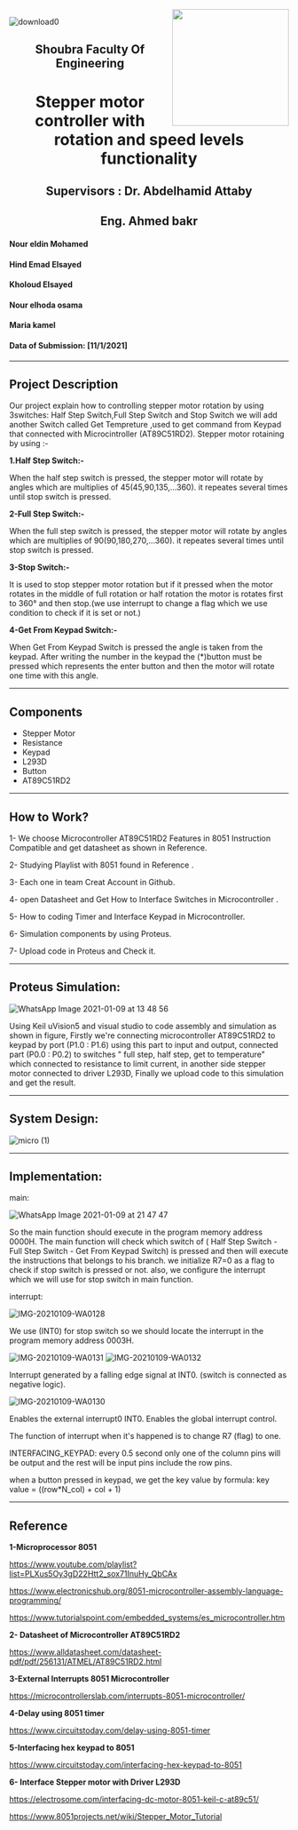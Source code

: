 <img align="right" height="210" src="https://user-images.githubusercontent.com/76975105/103967327-9bcd8580-5116-11eb-875d-a8a945ed88e3.png">


![download0](https://user-images.githubusercontent.com/76975105/103968026-07fcb900-5118-11eb-8df9-f64c869088d8.jpg)
 
 <h2 align="center">Shoubra Faculty Of Engineering </h2> 
  
 <h1 align="center">  Stepper motor controller with rotation and speed levels functionality </h1>
  
 <h2 align="center"> Supervisors : Dr. Abdelhamid Attaby </h2>
 <h2 align="center">Eng. Ahmed bakr</h2>
 
#### Nour eldin Mohamed

 #### Hind Emad Elsayed

#### Kholoud Elsayed

#### Nour elhoda osama

#### Maria kamel  

#### Data of Submission: [11/1/2021]
---
## Project Description
Our project explain how to controlling stepper motor rotation by using 3switches: Half Step Switch,Full Step Switch and Stop Switch
we will add another Switch called Get Tempreture ,used to get command from Keypad that connected with Microcintroller (AT89C51RD2).
Stepper motor rotaining by using :-

**1.Half Step Switch:-**

When the half step switch is pressed, the stepper motor will rotate by angles which are multiplies of 45(45,90,135,...360).
it repeates several times until stop switch is pressed.

**2-Full Step Switch:-**

When the full step switch is pressed, the stepper motor will rotate by angles which are multiplies of 90(90,180,270,...360).
it repeates several times until stop switch is pressed.

**3-Stop Switch:-**

It is used to stop stepper motor rotation but if it pressed when the motor rotates in the middle of full rotation or half rotation the motor is rotates first to 360° and then stop.(we use interrupt to change a flag which we use condition to check if it is set or not.)

**4-Get From Keypad Switch:-**

When Get From Keypad Switch is pressed the angle is taken from the keypad. After writing the number in the keypad the (*)button must be pressed which represents the enter button and then the motor will rotate one time with this angle.

---

 ## Components
- Stepper Motor
- Resistance
- Keypad
- L293D
- Button
- AT89C51RD2
---


## How to Work?
1- We choose Microcontroller AT89C51RD2 Features in 8051 Instruction Compatible and get datasheet as shown in Reference.

2- Studying Playlist with 8051 found in Reference .

3- Each one in team Creat Account in Github.

4- open Datasheet and Get How to Interface Switches in Microcontroller .

5- How to coding Timer and Interface Keypad in Microcontroller.

6- Simulation components by using Proteus.

7- Upload code in Proteus and Check it.

---

## Proteus Simulation:
![WhatsApp Image 2021-01-09 at 13 48 56](https://user-images.githubusercontent.com/76590052/104093421-13c0ba80-5293-11eb-92cb-1a8d8ed4ce47.jpeg)

Using Keil uVision5 and visual studio to code assembly and simulation as shown in figure, 
Firstly we're connecting microcontroller AT89C51RD2 to keypad by port (P1.0 : P1.6) using this part to input and output,
connected part (P0.0 : P0.2) to switches " full step, half step, get to temperature" which connected to resistance to limit current,
in another side stepper motor connected to driver L293D, Finally we upload code to this simulation and get the result. 

---

## System Design:

![micro (1)](https://user-images.githubusercontent.com/76975105/103894599-042f4f00-50a4-11eb-86f1-e77cd3511361.png)

---
## Implementation:

main:

![WhatsApp Image 2021-01-09 at 21 47 47](https://user-images.githubusercontent.com/76590052/104107385-5ea6f600-52c4-11eb-989d-3697593acaef.jpeg)

So the main function should execute in the program memory address 0000H. 
The main function will check which switch of ( Half Step Switch - Full Step Switch - Get From Keypad Switch) is pressed and then will execute the instructions that belongs to his branch.
we initialize R7=0 as a flag to check if stop switch is pressed or not.
also, we configure the interrupt which we will use for stop switch in main function.

interrupt:

![IMG-20210109-WA0128](https://user-images.githubusercontent.com/76590052/104107114-b8a6bc00-52c2-11eb-972c-b099e969e624.jpg)

We use (INT0) for stop switch so we should locate the interrupt in the program memory address 0003H.

![IMG-20210109-WA0131](https://user-images.githubusercontent.com/76590052/104107172-0a4f4680-52c3-11eb-90c7-4b59b2ebe21f.jpg)
![IMG-20210109-WA0132](https://user-images.githubusercontent.com/76590052/104107195-29e66f00-52c3-11eb-8a40-88f3d55319bc.jpg)

Interrupt generated by a falling edge signal at INT0. (switch is connected as negative logic).

![IMG-20210109-WA0130](https://user-images.githubusercontent.com/76590052/104107145-ec81e180-52c2-11eb-9d36-98342986936d.jpg) 

Enables the external interrupt0 INT0.
Enables the global interrupt control.

The function of interrupt when it's happened is to change R7 (flag) to one.

INTERFACING_KEYPAD:
every 0.5 second only one of the column pins will be output and the rest will be input pins include the row pins.

when a button pressed in keypad, we get the key value by formula:
key value = ((row*N_col) + col + 1)

---
## Reference

**1-Microprocessor 8051**

https://www.youtube.com/playlist?list=PLXus5Oy3gD22Htt2_sox71InuHy_QbCAx

https://www.electronicshub.org/8051-microcontroller-assembly-language-programming/

https://www.tutorialspoint.com/embedded_systems/es_microcontroller.htm

**2- Datasheet of Microcontroller AT89C51RD2**

https://www.alldatasheet.com/datasheet-pdf/pdf/256131/ATMEL/AT89C51RD2.html

**3-External Interrupts 8051 Microcontroller**

https://microcontrollerslab.com/interrupts-8051-microcontroller/

**4-Delay using 8051 timer**

https://www.circuitstoday.com/delay-using-8051-timer

**5-Interfacing hex keypad to 8051**

https://www.circuitstoday.com/interfacing-hex-keypad-to-8051

**6- Interface Stepper motor with Driver L293D**

https://electrosome.com/interfacing-dc-motor-8051-keil-c-at89c51/

https://www.8051projects.net/wiki/Stepper_Motor_Tutorial





